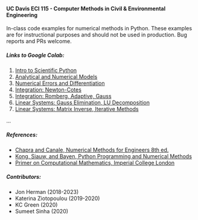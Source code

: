 #### UC Davis ECI 115 - Computer Methods in Civil & Environmental Engineering

In-class code examples for numerical methods in Python. These examples are for instructional purposes and should not be used in production. Bug reports and PRs welcome.

##### Links to Google Colab:
1. [Intro to Scientific Python](https://colab.research.google.com/github/jdherman/eci115/blob/main/L1.ipynb)
2. [Analytical and Numerical Models](https://colab.research.google.com/github/jdherman/eci115/blob/main/L2.ipynb) 
3. [Numerical Errors and Differentiation](https://colab.research.google.com/github/jdherman/eci115/blob/main/L3.ipynb)
4. [Integration: Newton-Cotes](https://colab.research.google.com/github/jdherman/eci115/blob/main/L4.ipynb) 
5. [Integration: Romberg, Adaptive, Gauss](https://colab.research.google.com/github/jdherman/eci115/blob/main/L5.ipynb)
6. [Linear Systems: Gauss Elimination, LU Decomposition](https://colab.research.google.com/github/jdherman/eci115/blob/main/L6.ipynb)
7. [Linear Systems: Matrix Inverse, Iterative Methods](https://colab.research.google.com/github/jdherman/eci115/blob/main/L7.ipynb)

...

##### References:
- [Chapra and Canale, Numerical Methods for Engineers 8th ed.](https://www.mheducation.com/highered/product/numerical-methods-engineers-chapra-canale/M9781260232073.html)
- [Kong, Siauw, and Bayen, Python Programming and Numerical Methods](https://pythonnumericalmethods.berkeley.edu/notebooks/Index.html )
- [Primer on Computational Mathematics, Imperial College London](https://primer-computational-mathematics.github.io/book/intro.html)

##### Contributors:
- Jon Herman (2018-2023)
- Katerina Ziotopoulou (2019-2020)
- KC Green (2020)
- Sumeet Sinha (2020)

